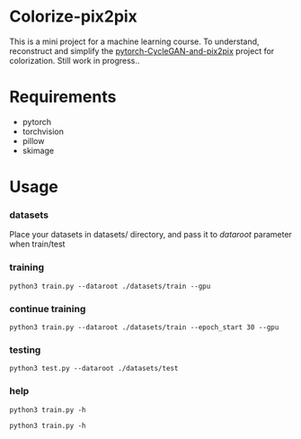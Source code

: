 # Colorize-pix2pix

This is a mini project for a machine learning course. To understand, reconstruct and simplify the [pytorch-CycleGAN-and-pix2pix](https://github.com/junyanz/pytorch-CycleGAN-and-pix2pix) project for colorization. Still work in progress..

# Requirements
- pytorch
- torchvision
- pillow
- skimage

# Usage

### datasets
Place your datasets in datasets/ directory, and pass it to *dataroot* parameter when train/test

### training
`python3 train.py --dataroot ./datasets/train --gpu`

### continue training
`python3 train.py --dataroot ./datasets/train --epoch_start 30 --gpu`

### testing
`python3 test.py --dataroot ./datasets/test`

### help
`python3 train.py -h`

`python3 train.py -h`